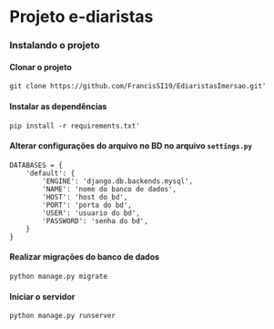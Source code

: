 # Projeto e-diaristas

### Instalando o projeto

#### Clonar o projeto
`git clone https://github.com/FrancisSI19/EdiaristasImersao.git'`

#### Instalar as dependências
`pip install -r requirements.txt'`

#### Alterar configurações do arquivo no BD no arquivo `settings.py`
```
DATABASES = {
    'default': {
        'ENGINE': 'django.db.backends.mysql',
        'NAME': 'nome do banco de dados',
        'HOST': 'host do bd',
        'PORT': 'porta do bd',
        'USER': 'usuario do bd',
        'PASSWORD': 'senha do bd',
    }
}
```

#### Realizar migrações do banco de dados
`python manage.py migrate`

#### Iniciar o servidor
`python manage.py runserver`